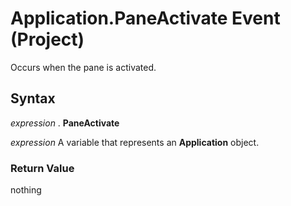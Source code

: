 
# Application.PaneActivate Event (Project)

Occurs when the pane is activated.


## Syntax

 _expression_ . **PaneActivate**

 _expression_ A variable that represents an **Application** object.


### Return Value

nothing

